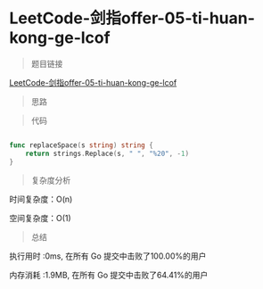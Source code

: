 #  LeetCode-剑指offer-05-ti-huan-kong-ge-lcof

>题目链接

[LeetCode-剑指offer-05-ti-huan-kong-ge-lcof](https://leetcode-cn.com/problems/ti-huan-kong-ge-lcof/)


>思路



>代码

```go

func replaceSpace(s string) string {
    return strings.Replace(s, " ", "%20", -1)
}


```

>复杂度分析

时间复杂度：O(n)

空间复杂度：O(1)

>总结

执行用时 :0ms, 在所有 Go 提交中击败了100.00%的用户

内存消耗 :1.9MB, 在所有 Go 提交中击败了64.41%的用户
